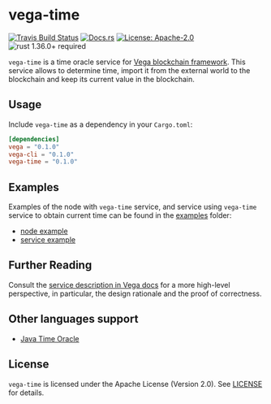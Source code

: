 # vega-time

[![Travis Build Status](https://img.shields.io/travis/vega/vega/master.svg?label=Linux%20Build)](https://travis-ci.com/vega/vega)
[![Docs.rs](https://docs.rs/vega-time/badge.svg)](https://docs.rs/vega-time)
[![License: Apache-2.0](https://img.shields.io/github/license/vega/vega.svg)](https://github.com/vega/vega/blob/master/LICENSE)
![rust 1.36.0+ required](https://img.shields.io/badge/rust-1.36.0+-blue.svg?label=Required%20Rust)

`vega-time` is a time oracle service for [Vega blockchain framework](https://vega.com/).
This service allows to determine time,
import it from the external world to the blockchain
and keep its current value in the blockchain.

## Usage

Include `vega-time` as a dependency in your `Cargo.toml`:

```toml
[dependencies]
vega = "0.1.0"
vega-cli = "0.1.0"
vega-time = "0.1.0"
```

## Examples

Examples of the node with `vega-time` service, and service using
`vega-time` service to obtain current time can be found in
the [examples](examples) folder:

- [node example]
- [service example]

## Further Reading

Consult the [service description in Vega docs](https://vega.com/doc/version/latest/advanced/time)
for a more high-level perspective, in particular, the design rationale
and the proof of correctness.

## Other languages support

- [Java Time Oracle](https://github.com/vega/vega-java-binding/tree/master/vega-java-binding/time-oracle)

## License

`vega-time` is licensed under the Apache License (Version 2.0).
See [LICENSE](LICENSE) for details.

[node example]: examples/vega_time.rs
[service example]: examples/simple_service/main.rs
